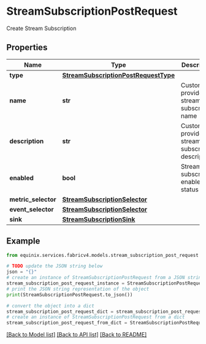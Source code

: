 # StreamSubscriptionPostRequest

Create Stream Subscription

## Properties

Name | Type | Description | Notes
------------ | ------------- | ------------- | -------------
**type** | [**StreamSubscriptionPostRequestType**](StreamSubscriptionPostRequestType.md) |  | [optional] 
**name** | **str** | Customer-provided stream subscription name | [optional] 
**description** | **str** | Customer-provided stream subscription description | [optional] 
**enabled** | **bool** | Stream subscription enabled status | [optional] 
**metric_selector** | [**StreamSubscriptionSelector**](StreamSubscriptionSelector.md) |  | [optional] 
**event_selector** | [**StreamSubscriptionSelector**](StreamSubscriptionSelector.md) |  | [optional] 
**sink** | [**StreamSubscriptionSink**](StreamSubscriptionSink.md) |  | [optional] 

## Example

```python
from equinix.services.fabricv4.models.stream_subscription_post_request import StreamSubscriptionPostRequest

# TODO update the JSON string below
json = "{}"
# create an instance of StreamSubscriptionPostRequest from a JSON string
stream_subscription_post_request_instance = StreamSubscriptionPostRequest.from_json(json)
# print the JSON string representation of the object
print(StreamSubscriptionPostRequest.to_json())

# convert the object into a dict
stream_subscription_post_request_dict = stream_subscription_post_request_instance.to_dict()
# create an instance of StreamSubscriptionPostRequest from a dict
stream_subscription_post_request_from_dict = StreamSubscriptionPostRequest.from_dict(stream_subscription_post_request_dict)
```
[[Back to Model list]](../README.md#documentation-for-models) [[Back to API list]](../README.md#documentation-for-api-endpoints) [[Back to README]](../README.md)


